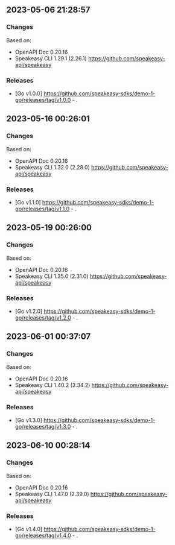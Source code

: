 

## 2023-05-06 21:28:57
### Changes
Based on:
- OpenAPI Doc 0.20.16 
- Speakeasy CLI 1.29.1 (2.26.1) https://github.com/speakeasy-api/speakeasy
### Releases
- [Go v1.0.0] https://github.com/speakeasy-sdks/demo-1-go/releases/tag/v1.0.0 - .

## 2023-05-16 00:26:01
### Changes
Based on:
- OpenAPI Doc 0.20.16 
- Speakeasy CLI 1.32.0 (2.28.0) https://github.com/speakeasy-api/speakeasy
### Releases
- [Go v1.1.0] https://github.com/speakeasy-sdks/demo-1-go/releases/tag/v1.1.0 - .

## 2023-05-19 00:26:00
### Changes
Based on:
- OpenAPI Doc 0.20.16 
- Speakeasy CLI 1.35.0 (2.31.0) https://github.com/speakeasy-api/speakeasy
### Releases
- [Go v1.2.0] https://github.com/speakeasy-sdks/demo-1-go/releases/tag/v1.2.0 - .

## 2023-06-01 00:37:07
### Changes
Based on:
- OpenAPI Doc 0.20.16 
- Speakeasy CLI 1.40.2 (2.34.2) https://github.com/speakeasy-api/speakeasy
### Releases
- [Go v1.3.0] https://github.com/speakeasy-sdks/demo-1-go/releases/tag/v1.3.0 - .

## 2023-06-10 00:28:14
### Changes
Based on:
- OpenAPI Doc 0.20.16 
- Speakeasy CLI 1.47.0 (2.39.0) https://github.com/speakeasy-api/speakeasy
### Releases
- [Go v1.4.0] https://github.com/speakeasy-sdks/demo-1-go/releases/tag/v1.4.0 - .